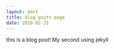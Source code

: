 ```yaml
---
layout: post
title: blog posts page
date: 2018-02-21
---
```


this is a blog post!  My second using jekyll
